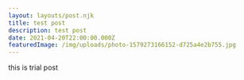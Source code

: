 ```yaml
---
layout: layouts/post.njk
title: test post
description: test post
date: 2021-04-20T22:00:00.000Z
featuredImage: /img/uploads/photo-1579273166152-d725a4e2b755.jpg
---
```

this is trial post